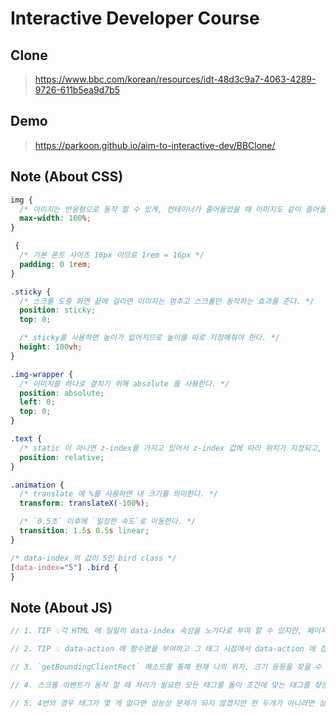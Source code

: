 # Interactive Developer Course

## Clone

> https://www.bbc.com/korean/resources/idt-48d3c9a7-4063-4289-9726-611b5ea9d7b5

## Demo

> https://parkoon.github.io/aim-to-interactive-dev/BBClone/

## Note (About CSS)

```css
img {
  /* 이미지는 반응형으로 동작 할 수 있게, 컨테이너가 줄어들었을 때 이미지도 같이 줄어들게 처리 */
  max-width: 100%;
}
```

```css
 {
  /* 기본 폰트 사이즈 16px 이므로 1rem = 16px */
  padding: 0 1rem;
}
```

```css
.sticky {
  /* 스크롤 도중 화면 끝에 걸리면 이미지는 멈추고 스크롤만 동작하는 효과를 준다. */
  position: sticky;
  top: 0;

  /* sticky를 사용하면 높이가 없어지므로 높이를 따로 지정해줘야 한다. */
  height: 100vh;
}
```

```css
.img-wrapper {
  /* 이미지를 하나로 곂치기 위해 absolute 를 사용한다. */
  position: absolute;
  left: 0;
  top: 0;
}
```

```css
.text {
  /* static 이 아니면 z-index를 가지고 있어서 z-index 값에 따라 위치가 지정되고, 지정이 되어있지 않으면 아래 있는 영역이 위로 올라온다. */
  position: relative;
}
```

```css
.animation {
  /* translate 에 %를 사용하면 내 크기를 의미한다. */
  transform: translateX(-100%);

  /* `0.5초` 이후에 `일정한 속도`로 이동한다. */
  transition: 1.5s 0.5s linear;
}
```

```css
/* data-index 의 값이 5인 bird class */
[data-index="5"] .bird {
}
```

## Note (About JS)

```javascript
// 1. TIP 💡각 HTML 에 일일히 data-index 속성을 노가다로 부여 할 수 있지만, 페이지가 로드 되었을 때 태그 를 찾아 for 문으로 data-index 를 삽입 할 수 있다.

// 2. TIP 💡 data-action 에 함수명을 부여하고 그 태그 시점에서 data-action 에 접근하여 함수를 실행한다.

// 3. `getBoundingClientRect` 메소드를 통해 현재 나의 위치, 크기 등등을 찾을 수 있다. 스크롤 + 위치에 따른 이벤트 처리 시 아주 유용하게 쓰일 수 있겠다.

// 4. 스크롤 이벤트가 동작 할 때 처리가 필요한 모든 태그를 돌아 조건에 맞는 태그를 찾는다.

// 5. 4번의 경우 태그가 몇 개 없다면 성능상 문제가 되지 않겠지만 한 두개가 아니라면 성능 이슈가 생길 수 있다. 이 때 `IntersectionObserver` 를 사용한다. `IntersectionObserver` 는 관찰 할 객체를 지정하고 그 객체가 사라지거나 보여질 때 특정 동작을 할 수 있다.
```
